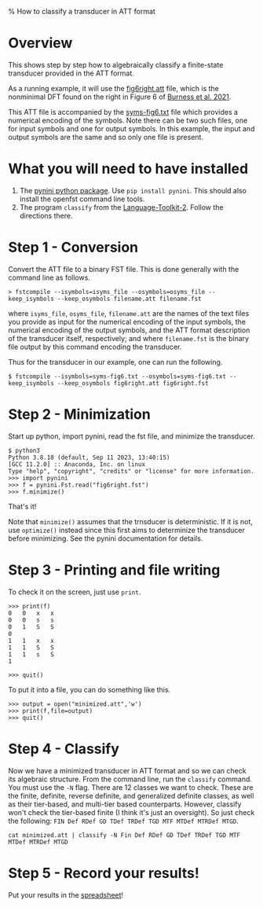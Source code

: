 % How to classify a transducer in ATT format

# Overview

This shows step by step how to algebraically classify a finite-state
transducer provided in the ATT format.

As a running example, it will use the [fig6right.att](fig6right.att)
file, which is the nonminimal DFT found on the right in Figure 6 of
[Burness et
al. 2021](https://www.glossa-journal.org/article/id/5780/).

This ATT file is accompanied by the [syms-fig6.txt](syms-fig6.txt)
file which provides a numerical encoding of the symbols.  Note there
can be two such files, one for input symbols and one for output
symbols. In this example, the input and output symbols are the same
and so only one file is present.

# What you will need to have installed

1. The [pynini python
   package](https://www.openfst.org/twiki/bin/view/GRM/Pynini). Use
   `pip install pynini`. This should also install the openfst command
   line tools.
2. The program `classify` from the
   [Language-Toolkit-2](https://github.com/vvulpes0/Language-Toolkit-2). Follow
   the directions there.

# Step 1 - Conversion

Convert the ATT file to a binary FST file. This is done generally with
the command line as follows.

```
> fstcompile --isymbols=isyms_file --osymbols=osyms_file --keep_isymbols --keep_osymbols filename.att filename.fst
```

where `isyms_file`, `osyms_file`, `filename.att` are the names of the
text files you provide as input for the numerical encoding of the
input symbols, the numerical encoding of the output symbols, and the
ATT format description of the transducer itself, respectively; and
where `filename.fst` is the binary file output by this command
encoding the transducer.

Thus for the transducer in our example, one can run the following.

```
$ fstcompile --isymbols=syms-fig6.txt --osymbols=syms-fig6.txt --keep_isymbols --keep_osymbols fig6right.att fig6right.fst
```

# Step 2 - Minimization

Start up python, import pynini, read the fst file, and minimize the transducer.

```
$ python3
Python 3.8.18 (default, Sep 11 2023, 13:40:15) 
[GCC 11.2.0] :: Anaconda, Inc. on linux
Type "help", "copyright", "credits" or "license" for more information.
>>> import pynini
>>> f = pynini.Fst.read("fig6right.fst")
>>> f.minimize()
```

That's it!

Note that `minimize()` assumes that the trnsducer is deterministic. If
it is not, use `optimize()` instead since this first aims to
determinize the transducer before minimizing. See the pynini
documentation for details.

# Step 3 - Printing and file writing

To check it on the screen, just use `print`.

```
>>> print(f)
0	0	x	x
0	0	s	s
0	1	S	S
0
1	1	x	x
1	1	S	S
1	1	s	S
1

>>> quit()
```

To put it into a file, you can do something like this.

```
>>> output = open("minimized.att",'w')
>>> print(f,file=output)
>>> quit()
```

# Step 4 - Classify

Now we have a minimized transducer in ATT format and so we can check
its algebraic structure. From the command line, run the `classify`
command. You must use the `-N` flag. There are 12 classes we want to
check. These are the finite, definite, reverse definite, and
generalized definite classes, as well as their tier-based, and
multi-tier based counterparts. However, classify won't check the
tier-based finite (I think it's just an oversight). So just check the
following: `FIN Def RDef GD TDef TRDef TGD MTF MTDef MTRDef MTGD`.

```
cat minimized.att | classify -N Fin Def RDef GD TDef TRDef TGD MTF MTDef MTRDef MTGD 
```

# Step 5 - Record your results!

Put your results in the [spreadsheet](https://docs.google.com/spreadsheets/d/1IWFIMThG5AIkmrA2c6gmbTTBxIZinQmGT5WUhJI-47I/edit?usp=sharing)!
